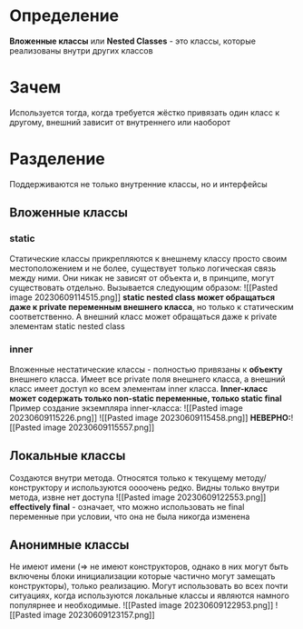 # Определение
**Вложенные классы** или **Nested Classes** - это классы, которые реализованы внутри других классов
# Зачем
Используется тогда, когда требуется жёстко привязать один класс к другому, внешний зависит от внутреннего или наоборот
# Разделение
Поддерживаются не только внутренние классы, но и интерфейсы
## Вложенные классы
### static
Статические классы прикрепляются к внешнему классу просто своим местоположением и не более, существует только логическая связь между ними. Они никак не зависят от объекта и, в принципе, могут существовать отдельно. Вызывается следующим образом:
![[Pasted image 20230609114515.png]]
**static nested class может обращаться даже к private переменным внешнего класса**, но только к статическим соответственно. А внешний класс может обращаться даже к private элементам static nested сlass
### inner
Вложенные нестатические классы - полностью привязаны к **объекту** внешнего класса. Имеет все private поля внешнего класса, а внешний класс имеет доступ ко всем элементам inner класса.
**Inner-класс может содержать только non-static переменные, только static final**
Пример создание экземпляра inner-класса:
![[Pasted image 20230609115226.png]]
![[Pasted image 20230609115458.png]]
**НЕВЕРНО:**![[Pasted image 20230609115557.png]]
## Локальные классы
Создаются внутри метода. Относятся только к текущему методу/конструктору и используются оооочень редко. Видны только внутри метода, извне нет доступа
![[Pasted image 20230609122553.png]]
**effectively final** - означает, что можно использовать не final переменные при условии, что она не была никогда изменена
## Анонимные классы  
Не имеют имени (=> не имеют конструкторов, однако в них могут быть включены блоки инициализации которые частично могут замещать конструкторы), только реализацию. Могут использовать во всех почти ситуациях, когда используются локальные классы и являются намного популярнее и необходимые.
![[Pasted image 20230609122953.png]]
![[Pasted image 20230609123157.png]]